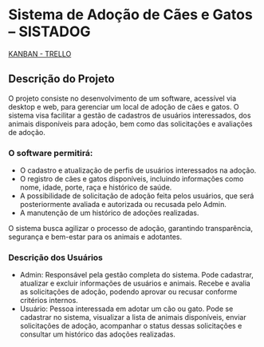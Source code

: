 # Sistema de Adoção de Cães e Gatos – SISTADOG

[KANBAN - TRELLO](https://trello.com/invite/b/683089c44de1f946474ad648/ATTI5665b3ec7dde3f8ac16b990cc1be0963B20C38EB/tasks)
 
## Descrição do Projeto
O projeto consiste no desenvolvimento de um software, acessível via desktop e web, para gerenciar um local de adoção de cães e gatos. O sistema visa facilitar a gestão de cadastros de usuários interessados, dos animais disponíveis para adoção, bem como das solicitações e avaliações de adoção.

### O software permitirá:
- O cadastro e atualização de perfis de usuários interessados na adoção.
- O registro de cães e gatos disponíveis, incluindo informações como nome, idade, porte, raça e histórico de saúde.
- A possibilidade de solicitação de adoção feita pelos usuários, que será posteriormente avaliada e autorizada ou recusada pelo Admin.
- A manutenção de um histórico de adoções realizadas.

O sistema busca agilizar o processo de adoção, garantindo transparência, segurança e bem-estar para os animais e adotantes.
###  Descrição dos Usuários
- Admin: Responsável pela gestão completa do sistema. Pode cadastrar, atualizar e excluir informações de usuários e animais. Recebe e avalia as solicitações de adoção, podendo aprovar ou recusar conforme critérios internos.  
- Usuário: Pessoa interessada em adotar um cão ou gato. Pode se cadastrar no sistema, visualizar a lista de animais disponíveis, enviar solicitações de adoção, acompanhar o status dessas solicitações e consultar um histórico das adoções realizadas.  



